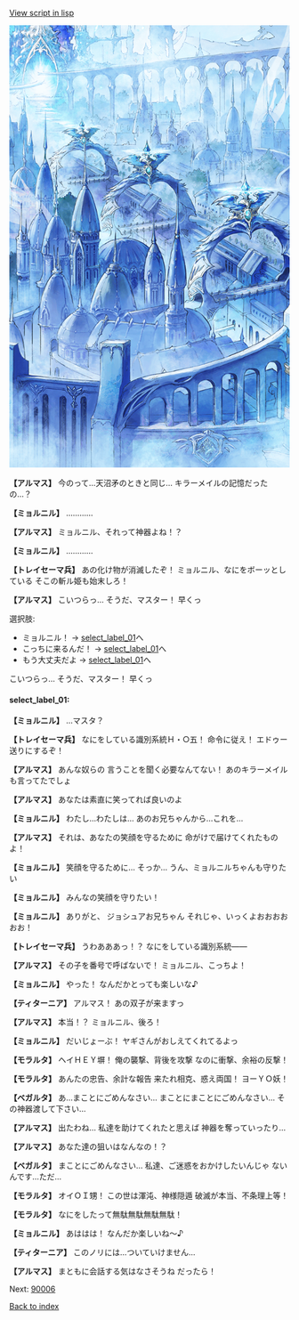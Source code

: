[View script in lisp](../scripts/100505011.txt)

![400_angel_town_daytime.png](../images/backgrounds/400_angel_town_daytime.png)

**【アルマス】**
今のって…天沼矛のときと同じ…
キラーメイルの記憶だったの…？

**【ミョルニル】**
…………

**【アルマス】**
ミョルニル、それって神器よね！？

**【ミョルニル】**
…………

**【トレイセーマ兵】**
あの化け物が消滅したぞ！
ミョルニル、なにをボーッとしている
そこの斬ル姫も始末しろ！

**【アルマス】**
こいつらっ…
そうだ、マスター！
早くっ

選択肢:
- ミョルニル！ → [select_label_01](#select_label_01)へ
- こっちに来るんだ！ → [select_label_01](#select_label_01)へ
- もう大丈夫だよ → [select_label_01](#select_label_01)へ

こいつらっ…
そうだ、マスター！
早くっ

#### select_label_01:

**【ミョルニル】**
…マスタ？

**【トレイセーマ兵】**
なにをしている識別系統Ｈ・○五！
命令に従え！
エドゥー送りにするぞ！

**【アルマス】**
あんな奴らの
言うことを聞く必要なんてない！
あのキラーメイルも言ってたでしょ

**【アルマス】**
あなたは素直に笑ってれば良いのよ

**【ミョルニル】**
わたし…わたしは…
あのお兄ちゃんから…これを…

**【アルマス】**
それは、あなたの笑顔を守るために
命がけで届けてくれたものよ！

**【ミョルニル】**
笑顔を守るために…
そっか…
うん、ミョルニルちゃんも守りたい

**【ミョルニル】**
みんなの笑顔を守りたい！

**【ミョルニル】**
ありがと、
ジョシュアお兄ちゃん
それじゃ、いっくよおおおおおお！

**【トレイセーマ兵】**
うわあああっ！？
なにをしている識別系統――

**【アルマス】**
その子を番号で呼ばないで！
ミョルニル、こっちよ！

**【ミョルニル】**
やった！
なんだかとっても楽しいな♪

**【ティターニア】**
アルマス！
あの双子が来ますっ

**【アルマス】**
本当！？
ミョルニル、後ろ！

**【ミョルニル】**
だいじょーぶ！
ヤギさんがおしえてくれてるよっ

**【モラルタ】**
ヘイＨＥＹ塀！
俺の襲撃、背後を攻撃
なのに衝撃、余裕の反撃！

**【モラルタ】**
あんたの忠告、余計な報告
来たれ相克、惑え両国！
ヨーＹＯ妖！

**【ベガルタ】**
あ…まことにごめんなさい…
まことにまことにごめんなさい…
その神器渡して下さい…

**【アルマス】**
出たわね…
私達を助けてくれたと思えば
神器を奪っていったり…

**【アルマス】**
あなた達の狙いはなんなの！？

**【ベガルタ】**
まことにごめんなさい…
私達、ご迷惑をおかけしたいんじゃ
ないんです…ただ…

**【モラルタ】**
オイＯＩ甥！
この世は渾沌、神様隠遁
破滅が本当、不条理上等！

**【モラルタ】**
なにをしたって無駄無駄無駄無駄！

**【ミョルニル】**
あははは！
なんだか楽しいね～♪

**【ティターニア】**
このノリには…ついていけません…

**【アルマス】**
まともに会話する気はなさそうね
だったら！


Next: [90006](90006.md)

[Back to index](index.md)

